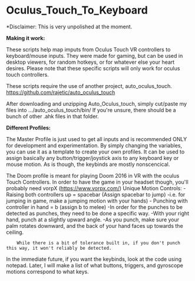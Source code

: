 # Oculus_Touch_To_Keyboard
*Disclaimer: This is very unpolished at the moment.

__Making it work:__

These scripts help map imputs from Oculus Touch VR controllers to keyboard/mouse inputs.
They were made for gaming, but can be used in desktop viewers, for random hotkeys, or for whatever else your heart desires.
Please note that these specific scripts will only work for oculus touch controllers.

These scripts require the use of another project, auto_oculus_touch.
https://github.com/rajetic/auto_oculus_touch

After downloading and unzipping Auto_Oculus_touch, simply cut/paste my files into 
.../auto_oculus_touch/bin/
If you're unsure, there should be a bunch of other .ahk files in that folder.

__Different Profiles:__

The Master Profile is just used to get all inputs and is recommended ONLY for development and experimentation. 
By simply changing the variables, you can use it as a template to create your own profiles. It can be used to assign basically any button/trigger/joystick axis to any keyboard key or mouse motion.
As is though, the keybinds are mostly nonscencical.

The Doom profile is meant for playing Doom 2016 in VR with the oculus Touch Controllers. In order to have the game in your headset though, you'll probably need vorpX (https://www.vorpx.com/)
Unique Motion Controls: 
    - Raising both controllers up = spacebar (Assign spacebar to jump)
        -i.e. for jumping in game, make a jumping motion with your hands)
    - Punching with controller in hand = b (assign b to melee)
        -In order for the punches to be detected as punches, they need to be done a specific way. 
        -With your right hand, punch at a slightly upward angle.
        -As you punch, make sure your palm rotates downward, and the back of your hand faces up towards the ceiling.
        
        While there is a bit of tolerance built in, if you don't punch this way, it won't reliably be detected.


In the immediate future, if you want the keybinds, look at the code using notepad. Later, I will make a list of what buttons, triggers, and gyroscope motions correspond to what keys. 
